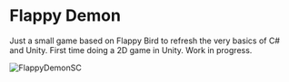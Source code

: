 # Flappy Demon
Just a small game based on Flappy Bird to refresh the very basics of C# and Unity.
First time doing a 2D game in Unity.
Work in progress.

![FlappyDemonSC](https://github.com/ZariiAU/Flappy-Demon/assets/78343206/4ae89583-80ed-44d8-9715-97ccab17784e)
